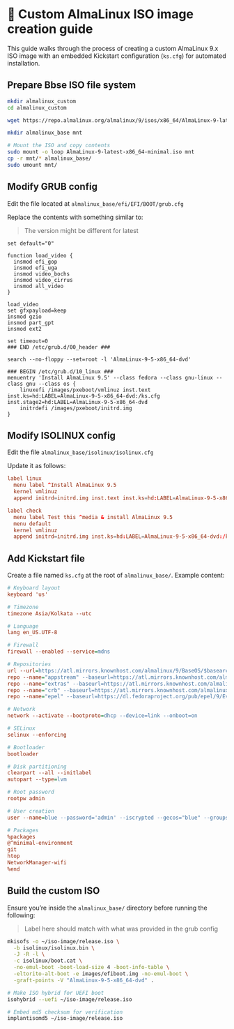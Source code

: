 # 📀 Custom AlmaLinux ISO image creation guide

This guide walks through the process of creating a custom AlmaLinux 9.x ISO image with an embedded Kickstart configuration (`ks.cfg`) for automated installation.


## Prepare Bbse ISO file system

```sh
mkdir almalinux_custom
cd almalinux_custom

wget https://repo.almalinux.org/almalinux/9/isos/x86_64/AlmaLinux-9-latest-x86_64-minimal.iso

mkdir almalinux_base mnt

# Mount the ISO and copy contents
sudo mount -o loop AlmaLinux-9-latest-x86_64-minimal.iso mnt
cp -r mnt/* almalinux_base/
sudo umount mnt/
```


## Modify GRUB config

Edit the file located at `almalinux_base/efi/EFI/BOOT/grub.cfg`

Replace the contents with something similar to:
> The version might be different for latest

```
set default="0"

function load_video {
  insmod efi_gop
  insmod efi_uga
  insmod video_bochs
  insmod video_cirrus
  insmod all_video
}

load_video
set gfxpayload=keep
insmod gzio
insmod part_gpt
insmod ext2

set timeout=0
### END /etc/grub.d/00_header ###

search --no-floppy --set=root -l 'AlmaLinux-9-5-x86_64-dvd'

### BEGIN /etc/grub.d/10_linux ###
menuentry 'Install AlmaLinux 9.5' --class fedora --class gnu-linux --class gnu --class os {
	linuxefi /images/pxeboot/vmlinuz inst.text inst.ks=hd:LABEL=AlmaLinux-9-5-x86_64-dvd:/ks.cfg inst.stage2=hd:LABEL=AlmaLinux-9-5-x86_64-dvd
	initrdefi /images/pxeboot/initrd.img
}
```


## Modify ISOLINUX config

Edit the file `almalinux_base/isolinux/isolinux.cfg`

Update it as follows:

```conf
label linux
  menu label ^Install AlmaLinux 9.5
  kernel vmlinuz
  append initrd=initrd.img inst.text inst.ks=hd:LABEL=AlmaLinux-9-5-x86_64-dvd:/ks.cfg inst.stage2=hd:LABEL=AlmaLinux-9-5-x86_64-dvd quiet

label check
  menu label Test this ^media & install AlmaLinux 9.5
  menu default
  kernel vmlinuz
  append initrd=initrd.img inst.ks=hd:LABEL=AlmaLinux-9-5-x86_64-dvd:/ks.cfg inst.stage2=hd:LABEL=AlmaLinux-9-5-x86_64-dvd rd.live.check quiet
```


## Add Kickstart file

Create a file named `ks.cfg` at the root of `almalinux_base/`. Example content:

```cfg
# Keyboard layout
keyboard 'us'

# Timezone
timezone Asia/Kolkata --utc

# Language
lang en_US.UTF-8

# Firewall
firewall --enabled --service=mdns

# Repositories
url --url=https://atl.mirrors.knownhost.com/almalinux/9/BaseOS/$basearch/os/
repo --name="appstream" --baseurl=https://atl.mirrors.knownhost.com/almalinux/9/AppStream/$basearch/os/
repo --name="extras" --baseurl=https://atl.mirrors.knownhost.com/almalinux/9/extras/$basearch/os/
repo --name="crb" --baseurl=https://atl.mirrors.knownhost.com/almalinux/9/CRB/$basearch/os/
repo --name="epel" --baseurl=https://dl.fedoraproject.org/pub/epel/9/Everything/$basearch/

# Network
network --activate --bootproto=dhcp --device=link --onboot=on

# SELinux
selinux --enforcing

# Bootloader
bootloader

# Disk partitioning
clearpart --all --initlabel
autopart --type=lvm

# Root password
rootpw admin

# User creation
user --name=blue --password='admin' --iscrypted --gecos="blue" --groups="wheel"

# Packages
%packages
@^minimal-environment
git
htop
NetworkManager-wifi
%end
```

## Build the custom ISO

Ensure you’re inside the `almalinux_base/` directory before running the following:

> Label here should match with what was provided in the grub config

```bash
mkisofs -o ~/iso-image/release.iso \
  -b isolinux/isolinux.bin \
  -J -R -l \
  -c isolinux/boot.cat \
  -no-emul-boot -boot-load-size 4 -boot-info-table \
  -eltorito-alt-boot -e images/efiboot.img -no-emul-boot \
  -graft-points -V "AlmaLinux-9-5-x86_64-dvd" .

# Make ISO hybrid for UEFI boot
isohybrid --uefi ~/iso-image/release.iso

# Embed md5 checksum for verification
implantisomd5 ~/iso-image/release.iso
```